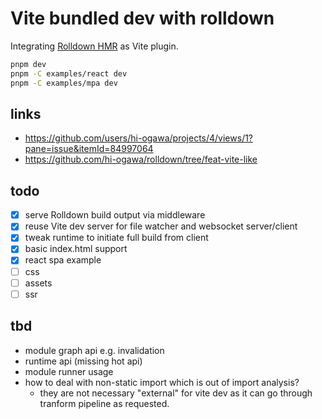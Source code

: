 # Vite bundled dev with rolldown

Integrating [Rolldown HMR](https://github.com/rolldown/rolldown/tree/hmr-poc) as Vite plugin.

```sh
pnpm dev
pnpm -C examples/react dev
pnpm -C examples/mpa dev
```

## links

- https://github.com/users/hi-ogawa/projects/4/views/1?pane=issue&itemId=84997064
- https://github.com/hi-ogawa/rolldown/tree/feat-vite-like

## todo

- [x] serve Rolldown build output via middleware
- [x] reuse Vite dev server for file watcher and websocket server/client
- [x] tweak runtime to initiate full build from client
- [x] basic index.html support
- [x] react spa example
- [ ] css
- [ ] assets
- [ ] ssr

## tbd

- module graph api e.g. invalidation
- runtime api (missing hot api)
- module runner usage
- how to deal with non-static import which is out of import analysis?
  - they are not necessary "external" for vite dev as it can go through tranform pipeline as requested.
